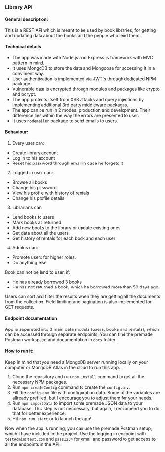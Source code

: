 ### Library API

#### General description:
This is a REST API which is meant to be used by book libraries, 
for getting and updating data about the books and the people who lend them.

#### Technical details
- The app was made with Node.js and Express.js framework with MVC pattern in mind.
- It uses MongoDB to store the data and Mongoose for accessing it in a convinient way.
- User authentication is implemented via JWT's through dedicated NPM package.
- Vulnerable data is encrypted through modules and packages like crypto and bcrypt.
- The app protects itself from XSS attacks and query injections by implementing additional 3rd party middleware packages.
- The app can be run in 2 modes: production and development. Their difference lies within the way the errors are presented to user.
- It uses `nodemailer` package to send emails to users.

#### Behaviour:
1. Every user can:
 - Create library account
 - Log in to his account
 - Reset his password through email in case he forgets it
2. Logged in user can:
 - Browse all books 
 - Change his password
 - View his profile with history of rentals
 - Change his profile details
3. Librarians can:
 - Lend books to users
 - Mark books as returned
 - Add new books to the library or update existing ones
 - Get data about all the users
 - Get history of rentals for each book and each user
4. Admins can:
 - Promote users for higher roles.
 - Do anything else

Book can not be lend to user, if:
 - He has already borrowed 3 books.
 - He has not returned a book, which he borrowed more than 50 days ago.

Users can sort and filter the results when they are getting all the documents from the collection.
Field limiting and pagination is also implemented for GET requests.

#### Endpoint documentation
App is separeted into 3 main data models (users, books and rentals), which can be accessed through separate endpoints.
You can find the premade Postman workspace and documentation in `docs` folder.

#### How to run it:
Keep in mind that you need a MongoDB server running locally on your computer or MongoDB Atlas in the cloud to run this app.

1. Clone the repository and run `npm install` command to get all the necessary NPM packages.
2. Run `npm createConfig` command to create the `config.env`.
3. Fill the `config.env` file with configuration data.
   Some of the variables are allready prefilled, but I encourage you to adjust them for your needs.
4. Run `npm importData` to import some premade JSON data to your database. 
   This step is not neccessary, but again, I reccomend you to do that for better experience.
5. Hit `npm run start` or to launch the app!

Now when the app is running, you can use the premade Postman setup, which I have included in the project.
Use the logging in endpoint with `testAdmin@test.com` and `pass1234` for email and password to get access to all the endpoints in the API.

